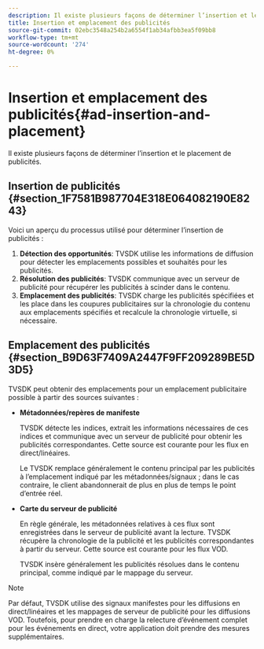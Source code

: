 ```yaml
---
description: Il existe plusieurs façons de déterminer l’insertion et le placement de publicités.
title: Insertion et emplacement des publicités
source-git-commit: 02ebc3548a254b2a6554f1ab34afbb3ea5f09bb8
workflow-type: tm+mt
source-wordcount: '274'
ht-degree: 0%

---
```


# Insertion et emplacement des publicités{#ad-insertion-and-placement}

Il existe plusieurs façons de déterminer l’insertion et le placement de publicités.

## Insertion de publicités {#section_1F7581B987704E318E064082190E8243}

Voici un aperçu du processus utilisé pour déterminer l’insertion de publicités :

1. **Détection des opportunités**: TVSDK utilise les informations de diffusion pour détecter les emplacements possibles et souhaités pour les publicités.
1. **Résolution des publicités**: TVSDK communique avec un serveur de publicité pour récupérer les publicités à scinder dans le contenu.
1. **Emplacement des publicités**: TVSDK charge les publicités spécifiées et les place dans les coupures publicitaires sur la chronologie du contenu aux emplacements spécifiés et recalcule la chronologie virtuelle, si nécessaire.

## Emplacement des publicités {#section_B9D63F7409A2447F9FF209289BE5D3D5}

TVSDK peut obtenir des emplacements pour un emplacement publicitaire possible à partir des sources suivantes :

* **Métadonnées/repères de manifeste**

  TVSDK détecte les indices, extrait les informations nécessaires de ces indices et communique avec un serveur de publicité pour obtenir les publicités correspondantes. Cette source est courante pour les flux en direct/linéaires.

  Le TVSDK remplace généralement le contenu principal par les publicités à l’emplacement indiqué par les métadonnées/signaux ; dans le cas contraire, le client abandonnerait de plus en plus de temps le point d’entrée réel.

* **Carte du serveur de publicité**

  En règle générale, les métadonnées relatives à ces flux sont enregistrées dans le serveur de publicité avant la lecture. TVSDK récupère la chronologie de la publicité et les publicités correspondantes à partir du serveur. Cette source est courante pour les flux VOD.

  TVSDK insère généralement les publicités résolues dans le contenu principal, comme indiqué par le mappage du serveur.

>[!NOTE]
>
>Par défaut, TVSDK utilise des signaux manifestes pour les diffusions en direct/linéaires et les mappages de serveur de publicité pour les diffusions VOD. Toutefois, pour prendre en charge la relecture d’événement complet pour les événements en direct, votre application doit prendre des mesures supplémentaires.
